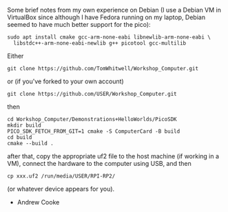 
Some brief notes from my own experience on Debian (I use a Debian VM
in VirtualBox since although I have Fedora running on my laptop,
Debian seemed to have much better support for the pico):

    sudo apt install cmake gcc-arm-none-eabi libnewlib-arm-none-eabi \
      libstdc++-arm-none-eabi-newlib g++ picotool gcc-multilib

Either

    git clone https://github.com/TomWhitwell/Workshop_Computer.git

or (if you've forked to your own account)

    git clone https://github.com/USER/Workshop_Computer.git

then

    cd Workshop_Computer/Demonstrations+HelloWorlds/PicoSDK
    mkdir build
    PICO_SDK_FETCH_FROM_GIT=1 cmake -S ComputerCard -B build
    cd build
    cmake --build .

after that, copy the appropriate uf2 file to the host machine (if
working in a VM), connect the hardware to the computer using USB, and
then

    cp xxx.uf2 /run/media/USER/RPI-RP2/

(or whatever device appears for you).

- Andrew Cooke




